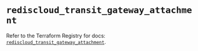 # `rediscloud_transit_gateway_attachment`

Refer to the Terraform Registry for docs: [`rediscloud_transit_gateway_attachment`](https://registry.terraform.io/providers/redislabs/rediscloud/2.7.0/docs/resources/transit_gateway_attachment).
